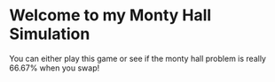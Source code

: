 # Welcome to my Monty Hall Simulation
You can either play this game or see if the monty hall problem is really 66.67% when you swap!
 
